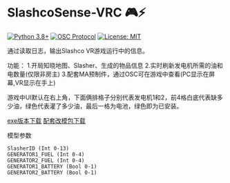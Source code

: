 # SlashcoSense-VRC 🎮⚡

[![Python 3.8+](https://img.shields.io/badge/python-3.8+-blue.svg)](https://www.python.org/)
[![OSC Protocol](https://img.shields.io/badge/OSC-1.1-brightgreen)](https://opensoundcontrol.stanford.edu/)
[![License: MIT](https://img.shields.io/badge/License-MIT-yellow.svg)](https://opensource.org/licenses/MIT)

通过读取日志，输出Slashco VR游戏运行中的信息。

功能：
1.开局知晓地图、Slasher、生成的物品信息
2.实时刷新发电机所需的油和电数量(仅限非房主)
3.配套MA预制件，通过OSC可在游戏中查看(PC显示在屏幕,VR显示在手上)

游戏中UI默认在右上角，下面俩排格子分别代表发电机1和2，前4格白底代表缺多少油，绿色代表灌了多少油，最后一格为电池，绿色即为已安装。

[exe版本下载](https://github.com/arcxingye/SlasherSense-VRC/releases/download/exe/SlashcoSense.exe)
[配套改模包下载](https://github.com/arcxingye/SlasherSense-VRC/releases/download/exe/SlashcoSense.unitypackage)

模型参数
```
SlasherID (Int 0-13)
GENERATOR1_FUEL (Int 0-4)
GENERATOR2_FUEL (Int 0-4)
GENERATOR1_BATTERY (Bool 0-1)
GENERATOR2_BATTERY (Bool 0-1)
```
